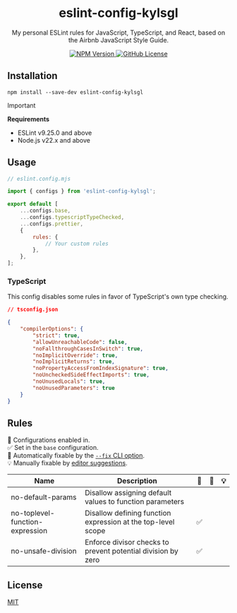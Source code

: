 <h1 align="center">eslint-config-kylsgl</h1>

<p align="center">
	My personal ESLint rules for JavaScript, TypeScript, and React, based on the
	Airbnb JavaScript Style Guide.
</p>

<div align="center">
	<a href="https://www.npmjs.com/package/eslint-config-kylsgl">
		<img
			alt="NPM Version"
			src="https://img.shields.io/npm/v/eslint-config-kylsgl"
		/>
	</a>
	<a
		href="https://github.com/kylsgl/eslint-config-kylsgl-beta/blob/master/LICENSE"
	>
		<img
			alt="GitHub License"
			src="https://img.shields.io/github/license/kylsgl/eslint-config-kylsgl-beta"
		/>
	</a>
</div>

## Installation

```shell
npm install --save-dev eslint-config-kylsgl
```

> [!IMPORTANT]
>
> **Requirements**
>
> - ESLint v9.25.0 and above
> - Node.js v22.x and above

## Usage

```js
// eslint.config.mjs

import { configs } from 'eslint-config-kylsgl';

export default [
	...configs.base,
	...configs.typescriptTypeChecked,
	...configs.prettier,
	{
		rules: {
			// Your custom rules
		},
	},
];
```

### TypeScript

This config disables some rules in favor of TypeScript's own type checking.

```json
// tsconfig.json

{
	"compilerOptions": {
		"strict": true,
		"allowUnreachableCode": false,
		"noFallthroughCasesInSwitch": true,
		"noImplicitOverride": true,
		"noImplicitReturns": true,
		"noPropertyAccessFromIndexSignature": true,
		"noUncheckedSideEffectImports": true,
		"noUnusedLocals": true,
		"noUnusedParameters": true
	}
}
```

## Rules

💼 Configurations enabled in.\
✅ Set in the `base` configuration.\
🔧 Automatically fixable by the [`--fix` CLI option](https://eslint.org/docs/latest/use/command-line-interface#--fix).\
💡 Manually fixable by [editor suggestions](https://eslint.org/docs/latest/use/core-concepts#rule-suggestions).

| Name                            | Description                                                  | 💼 | 🔧 | 💡 |
|---------------------------------|--------------------------------------------------------------|---|---|---|
| no-default-params               | Disallow assigning default values to function parameters     |   |   |   |
| no-toplevel-function-expression | Disallow defining function expression at the top-level scope | ✅ |   |   |
| no-unsafe-division              | Enforce divisor checks to prevent potential division by zero | ✅ |   |   |

## License

[MIT](https://github.com/kylsgl/eslint-config-kylsgl-beta/blob/master/LICENSE)
